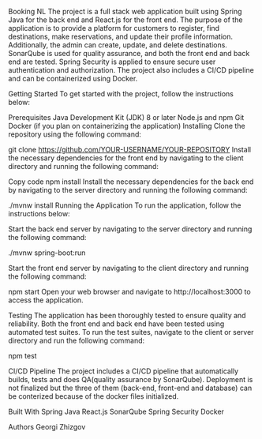 Booking NL
The project is a full stack web application built using Spring Java for the back end and React.js for the front end. The purpose of the application is to provide a platform for customers to register, find destinations, make reservations, and update their profile information. Additionally, the admin can create, update, and delete destinations. SonarQube is used for quality assurance, and both the front end and back end are tested. Spring Security is applied to ensure secure user authentication and authorization. The project also includes a CI/CD pipeline and can be containerized using Docker.

Getting Started
To get started with the project, follow the instructions below:

Prerequisites
Java Development Kit (JDK) 8 or later
Node.js and npm
Git
Docker (if you plan on containerizing the application)
Installing
Clone the repository using the following command:

git clone https://github.com/YOUR-USERNAME/YOUR-REPOSITORY
Install the necessary dependencies for the front end by navigating to the client directory and running the following command:

Copy code
npm install
Install the necessary dependencies for the back end by navigating to the server directory and running the following command:

./mvnw install
Running the Application
To run the application, follow the instructions below:

Start the back end server by navigating to the server directory and running the following command:

./mvnw spring-boot:run


Start the front end server by navigating to the client directory and running the following command:

npm start
Open your web browser and navigate to http://localhost:3000 to access the application.


Testing
The application has been thoroughly tested to ensure quality and reliability. Both the front end and back end have been tested using automated test suites.
To run the test suites, navigate to the client or server directory and run the following command:

npm test

CI/CD Pipeline
The project includes a CI/CD pipeline that automatically builds, tests and does QA(quality assurance by SonarQube). Deployment is not finalized but the three of them (back-end, front-end and database) can be conterized because of the docker files initialized.

Built With
Spring Java
React.js
SonarQube
Spring Security
Docker

Authors
Georgi Zhizgov

